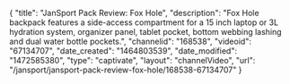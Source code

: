 {
    "title": "JanSport Pack Review: Fox Hole",
    "description": "Fox Hole backpack features a side-access compartment for a 15 inch laptop or 3L hydration system, organizer panel, tablet pocket, bottom webbing lashing and dual water bottle pockets.",
    "channelid": "168538",
    "videoid": "67134707",
    "date_created": "1464803539",
    "date_modified": "1472585380",
    "type": "captivate",
    "layout": "channelVideo",
    "url": "\/jansport\/jansport-pack-review-fox-hole\/168538-67134707"
}